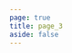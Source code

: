 ```yaml
---
page: true
title: page_3
aside: false
---
```

<script setup>
  import Page from "./.vitepress/theme/components/Page.vue";
  import { useData } from "vitepress";
  const { theme } = useData();
  const posts = theme.value.posts.slice(20,30)
</script>
<Page :posts="posts" :pageCurrent="3" :pagesNum="3" />